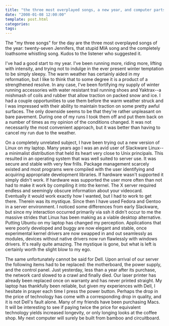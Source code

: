 ```yaml
---
title: "the three most overplayed songs, a new year, and computer parts"
date: "2008-01-08 12:00:00"
template: post.html
categories: 
tags: 
---
```


The "my three songs" for the day are the three most overplayed songs of the year: twenty-seven Jennifers, that stupid MIA song and the completely loathsome whistling song. Kudos to the listener who suggested it. 

I've had a good start to my year. I've been running more, riding more, lifting with intensity, and trying not to indulge in the ever present winter temptation to be simply sleepy. The warm weather has certainly aided in my reformation, but I like to think that to some degree it is a product of a strengthened resolve. In any case, I've been fortifying my supply of winter running accessories with water resistant trail running shoes and Yaktrax--a mishmash of coils and rubber that allow traction on packed snow and ice. I had a couple opportunities to use them before the warm weather struck and I was impressed with their ability to maintain traction on some pretty awful surfaces. The only downside seems to be that they're rather unpleasant on bare pavement. During one of my runs I took them off and put them back on a number of times as my opinion of the conditions changed. It was not necessarily the most convenient approach, but it was better than having to cancel my run due to the weather. 

On a completely unrelated subject, I have been trying out a new version of Linux on my laptop. Many years ago I was an avid user of Slackware Linux--a minimalist distribution that held its heart very close to Unix principals. This resulted in an operating system that was well suited to server use. It was secure and stable with very few frills. Package management scarcely existed and most programs were compiled with the user identifying and acquiring appropriate development libraries. If hardware wasn't supported it simply didn't work. If hardware was supported the user more often than not had to make it work by compiling it into the kernel. The X server required endless and seemingly obscure information about your videocard. Eventually it would work exactly how I wanted, but I had to work to get there. Therein was its mystique. Since then I have used Fedora and Gentoo in a server environment. I noticed some differences from early Slackware, but since my interaction occurred primarily via ssh it didn't occur to me the massive strides that Linux has been making as a viable desktop alternative. Putting Ubuntu on my laptop has changed my perception. Applications that were poorly developed and buggy are now elegant and stable, once experimental kernel drivers are now swapped in and out seamlessly as modules, devices without native drivers now run flawlessly with windows drivers. It's really quite amazing. The mystique is gone, but what is left is certainly worth the slight blow to my ego. 

The same unfortunately cannot be said for Dell. Upon arrival of our server the following items had to be replaced: the motherboard, the power supply, and the control panel. Just yesterday, less than a year after its purchase, the network card slowed to a crawl and finally died. Our laser printer has already been replaced once on warranty and has never printed straight. My laptop has thankfully been reliable, but given my experiences with Dell, I hesitate in prayer each time I press the power button. Perhaps the drop in the price of technology has come with a corresponding drop in quality, and it is not Dell's fault alone. Many of my friends have been purchasing Macs. It will be interesting to see if paying twice the price for equivalent technology yields increased longevity, or only longing looks at the coffee shop. My next computer will surely be built from bamboo and circuitboard.